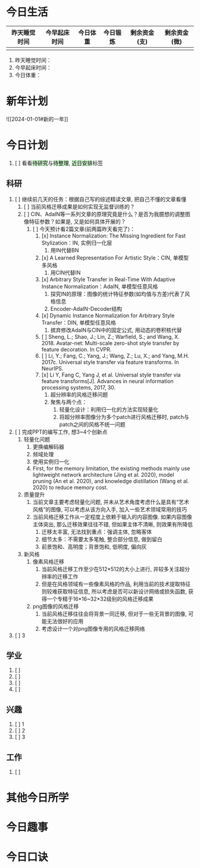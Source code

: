 
# 今日生活

| 昨天睡觉时间 | 今早起床时间 | 今日体重 | 今日锻炼 | 剩余资金(支) | 剩余资金(微) |
| ------ | ------ | ---- | ---- | ------- | ------- |
|        |        |      |      |         |         |

1. 昨天睡觉时间：
2. 今早起床时间：
3. 今日体重：

# 新年计划

![[2024-01-01#新的一年]]

# 今日计划

1. [ ] 看看<mark style="background: #BBFABBA6;">待研究</mark>与<mark style="background: #BBFABBA6;">待整理</mark>,  <mark style="background: #BBFABBA6;">近日安排</mark>标签

## 科研

1. [ ] 继续前几天的任务：根据自己写的综述精读文章, 把自己不懂的文章看懂
	1. [ ] 当前风格迁移成果是如何实现无监督训练的？
	2. [ ] CIN、AdaIN等一系列文章的原理究竟是什么？是否为我臆想的调整图像特征参数？如果是, 又是如何具体开展的？
		1. [ ] 今天预计看2篇文章(前两篇昨天看完了)：
			1. [x] Instance Normalization: The Missing Ingredient for Fast Stylization：IN, 实例归一化层
				1. 用IN代替BN
			2. [x] A Learned Representation For Artistic Style：CIN, 单模型多风格
				1. 用CIN代替IN
			3. [x] Arbitrary Style Transfer in Real-Time With Adaptive Instance Normalization：AdaIN, 单模型任意风格
				1. 探究IN的原理：图像的统计特征参数(如均值与方差)代表了风格信息
				2. Encoder-AdaIN-Decoder结构
			4. [x] Dynamic Instance Normalization for Arbitrary Style Transfer：DIN, 单模型任意风格
				1. 摈弃修改AdaIN与CIN中的固定公式, 用动态的卷积核代替
			5. [ ] Sheng, L.; Shao, J.; Lin, Z.; Warfield, S.; and Wang, X. 2018. Avatar-net: Multi-scale zero-shot style transfer by feature decoration. In CVPR.
			6. [ ] Li, Y.; Fang, C.; Yang, J.; Wang, Z.; Lu, X.; and Yang, M.H. 2017c. Universal style transfer via feature transforms. In NeurIPS.
			7. [x] Li Y, Fang C, Yang J, et al. Universal style transfer via feature transforms[J]. Advances in neural information processing systems, 2017, 30.
				1. 超分辨率的风格迁移问题
				2. 聚焦与两个点：
					1. 轻量化设计：利用归一化的方法实现轻量化
					2. 将超分辨率图像分为多个patch进行风格迁移时, patch与patch之间的风格不统一问题
2. [ ] 完成PPT的编写工作, 想3~4个创新点
	1. 轻量化问题
		1. 更换编解码器
		2. 频域处理
		3. 使用实例归一化
		4. First, for the memory limitation, the existing methods mainly use lightweight network architecture (Jing et al. 2020), model pruning (An et al. 2020), and knowledge distillation (Wang et al. 2020) to reduce memory cost.
	2. 质量提升
		1. 当前文章主要考虑轻量化问题, 并未从艺术角度考虑什么是具有“艺术风格”的图像, 可以考虑从该方向入手, 加入一些艺术领域常用的技巧
		2. 当前风格迁移工作从一定程度上依赖于输入的内容图像. 如果内容图像主体突出, 那么迁移效果往往不错, 但如果主体不清晰, 则效果有所降低
			1. 迁移太丰富, 无法找到重点：强调主体, 忽略客体
			2. 细节太多：不需要太多笔触, 整合部分信息, 做到留白
			3. 前景饱和、高明度；背景饱和, 低明度, 偏向灰
	3. 新风格
		1. 像素风格迁移
			1. 当前风格迁移工作至少在512\*512的大小上进行, 并较多关注超分辨率的迁移工作
			2. 但是在风格领域有一些像素风格的作品, 利用当前的技术提取特征则较难获取特征信息, 所以考虑是否可以新设计网络或损失函数, 获得一个专精于16\*16~32\*32级别的风格迁移成果
		2. png图像的风格迁移
			1. 当前风格迁移往往会将背景一同迁移, 但对于一些无背景的图像, 可能无法很好的应用
			2. 考虑设计一个对png图像专用的风格迁移网络
3. [ ] 3 

## 学业

1. [ ] 
2. [ ] 
3. [ ] 
4. [ ] 

## 兴趣

1. [ ] 1
2. [ ] 2
3. [ ] 3 


## 工作

1. [ ] 

# 其他今日所学



# 今日趣事



# 今日口诀


